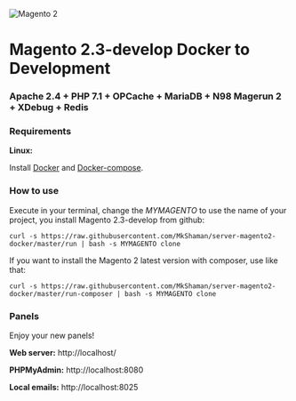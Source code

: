 ![Magento 2](https://cdn.rawgit.com/rafaelstz/magento2-snippets-visualstudio/master/images/icon.png)

#  Magento 2.3-develop Docker to Development

### Apache 2.4 + PHP 7.1 + OPCache + MariaDB + N98 Magerun 2 + XDebug + Redis

### Requirements

**Linux:**

Install [Docker](https://docs.docker.com/engine/installation/linux/docker-ce/ubuntu/) and [Docker-compose](https://docs.docker.com/compose/install/#install-compose).

### How to use

Execute in your terminal, change the *MYMAGENTO* to use the name of your project, you install Magento 2.3-develop from github:

```
curl -s https://raw.githubusercontent.com/MkShaman/server-magento2-docker/master/run | bash -s MYMAGENTO clone
```
If you want to install the Magento 2 latest version with composer, use like that:

```
curl -s https://raw.githubusercontent.com/MkShaman/server-magento2-docker/master/run-composer | bash -s MYMAGENTO clone
```

### Panels

Enjoy your new panels!

**Web server:** http://localhost/

**PHPMyAdmin:** http://localhost:8080

**Local emails:** http://localhost:8025